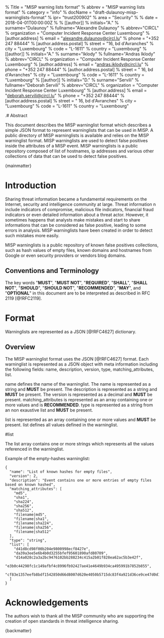 % Title = "MISP warning lists format"
% abbrev = "MISP warning lists format"
% category = "info"
% docName = "draft-dulaunoy-misp-warninglists-format"
% ipr= "trust200902"
% area = "Security"
%
% date = 2018-04-01T00:00:00Z
%
% [[author]]
% initials="A."
% surname="Dulaunoy"
% fullname="Alexandre Dulaunoy"
% abbrev="CIRCL"
% organization = "Computer Incident Response Center Luxembourg"
%  [author.address]
%  email = "alexandre.dulaunoy@circl.lu"
%  phone = "+352 247 88444"
%   [author.address.postal]
%   street = "16, bd d'Avranches"
%   city = "Luxembourg"
%   code = "L-1611"
%   country = "Luxembourg"
% [[author]]
% initials="A."
% surname="Iklody"
% fullname="Andras Iklody"
% abbrev="CIRCL"
% organization = "Computer Incident Response Center Luxembourg"
%  [author.address]
%  email = "andras.iklody@circl.lu"
%  phone = "+352 247 88444"
%   [author.address.postal]
%   street = " 16, bd d'Avranches"
%   city = "Luxembourg"
%   code = "L-1611"
%   country = "Luxembourg"
% [[author]]
% initials="D."
% surname="Servili"
% fullname="Deborah Servili"
% abbrev="CIRCL"
% organization = "Computer Incident Response Center Luxembourg"
%  [author.address]
%  email = "deborah.servili@circl.lu"
%  phone = "+352 247 88444"
%   [author.address.postal]
%   street = " 16, bd d'Avranches"
%   city = "Luxembourg"
%   code = "L-1611"
%   country = "Luxembourg"



.# Abstract

This document describes the MISP warninglist format which describes a simple JSON format to represent warninglists that can be used in MISP. A public directory of MISP warninglists is available and relies on the MISP warninglist format. MISP warninglists are used to detect false positives inside the attributes of a MISP event. MISP warninglists is a public repository composed of list of hostnames, ip addresses and various other collections of data that can be used to detect false positives.

{mainmatter}

# Introduction

Sharing threat information became a fundamental requirements on the Internet, security and intelligence community at large. Threat information n  include indicators of compromise, malicious file indicators, financial fraud indicators or even detailed information about a threat actor. However, it sometimes happens that analysts make mistakes and start to share informations that can be considered as false positive, leading to some errors in analysis. MISP warninglists have been created in order to detect such mistakes more easily.

MISP warninglists is a public repository of known false positives collections, such as hash values of empty files, known domains and hostnames from Google or even security providers or vendors blog domains.

##  Conventions and Terminology

The key words "**MUST**", "**MUST NOT**", "**REQUIRED**", "**SHALL**", "**SHALL NOT**",
"**SHOULD**", "**SHOULD NOT**", "**RECOMMENDED**", "**MAY**", and "**OPTIONAL**" in this
document are to be interpreted as described in RFC 2119 [@!RFC2119].

# Format

Warninglists are represented as a JSON [@!RFC4627] dictionary.

## Overview

The MISP warninglist format uses the JSON [@!RFC4627] format. Each warninglist is represented as a JSON object with meta information including the following fields: name, description, version, type, matching_attributes, list.

name defines the name of the warninglist. The name is represented as a string and **MUST** be present. The description is represented as a string and **MUST** be present. The version is represented as a decimal and **MUST** be present. matching_attributes is represented as an array containing one or more values and is **RECOMMENDED**. type is represented as a string from an non exaustive list and **MUST** be present.

list is represented as an array containing one or more values and **MUST** be present. list defines all values defined in the warninglist.

#list

The list array contains one or more strings which represents all the values referenced in the warninglist.

Example of the empty-hashes warninglist:
~~~~
{
  "name": "List of known hashes for empty files",
  "version": 2,
  "description": "Event contains one or more entries of empty files based on known hashed",
  "matching_attributes": [
    "md5",
    "sha1",
    "sha224",
    "sha256",
    "sha512",
    "filename|md5",
    "filename|sha1",
    "filename|sha224",
    "filename|sha256",
    "filename|sha512"
  ],
  "type": "string",
  "list": [
    "d41d8cd98f00b204e9800998ecf8427e",
    "da39a3ee5e6b4b0d3255bfef95601890afd80709",
    "d14a028c2a3a2bc9476102bb288234c415a2b01f828ea62ac5b3e42f",
    "e3b0c44298fc1c149afbf4c8996fb92427ae41e4649b934ca495991b7852b855",
    "cf83e1357eefb8bdf1542850d66d8007d620e4050b5715dc83f4a921d36ce9ce47d0d13c5d85f2b0ff8318d2877eec2f63b931bd47417a81a538327af927da3e"
  ]
}
~~~~

# Acknowledgements

The authors wish to thank all the MISP community who are supporting the creation
of open standards in threat intelligence sharing.

{backmatter}

